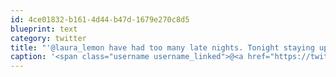 ```yaml
---
id: 4ce01832-b161-4d44-b47d-1679e270c8d5
blueprint: text
category: twitter
title: "'@laura_lemon have had too many late nights. Tonight staying up late booking flights"
caption: '<span class="username username_linked">@<a href="https://twitter.com/laura_lemon" title="Laura Ayotte">laura_lemon</a></span> have had too many late nights. Tonight staying up late booking flights'
---
```

